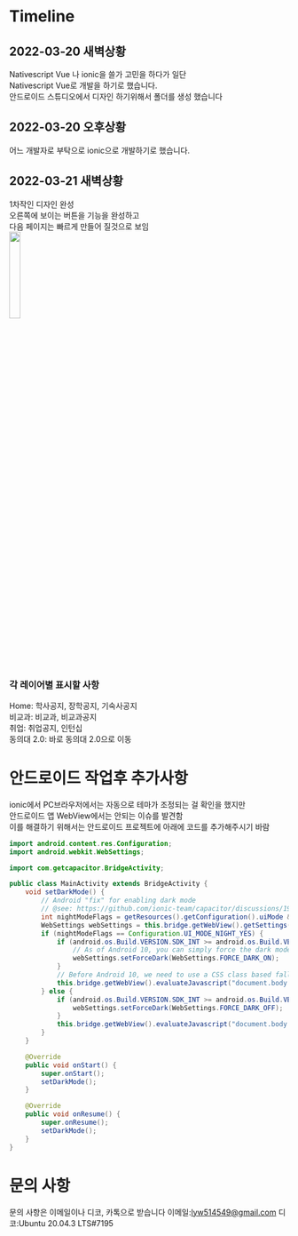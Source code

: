 ﻿# Timeline
## 2022-03-20 새벽상황
Nativescript Vue 나 ionic을 쓸가 고민을 하다가 일단 <br>
Nativescript Vue로 개발을 하기로 했습니다.<br>
안드로이드 스튜디오에서 디자인 하기위해서 폴더를 생성 했습니다
## 2022-03-20 오후상황
어느 개발자로 부탁으로 ionic으로 개발하기로 했습니다.

## 2022-03-21 새벽상황
1차작인 디자인 완성<br>
오른쪽에 보이는 버튼을 기능을 완성하고<br>
다음 페이지는 빠르게 만들어 질것으로 보임<br>
<img src="https://user-images.githubusercontent.com/87979171/159343414-d0ab753d-4a75-48bd-b00a-6c24df6f056e.png" width="20%" height="auto"/>
### 각 레이어별 표시할 사항
Home: 학사공지, 장학공지, 기숙사공지<br>
비교과: 비교과, 비교과공지<br>
취업: 취업공지, 인턴십<br>
동의대 2.0: 바로 동의대 2.0으로 이동<br>

# 안드로이드 작업후 추가사항
ionic에서 PC브라우저에서는 자동으로 테마가 조정되는 걸 확인을 했지만<br>
안드로이드 앱 WebView에서는 안되는 이슈를 발견함<br>
이를 해결하기 위해서는 안드로이드 프로젝트에 아래에 코드를 추가해주시기 바람<br>
```java
import android.content.res.Configuration;
import android.webkit.WebSettings;

import com.getcapacitor.BridgeActivity;

public class MainActivity extends BridgeActivity {
    void setDarkMode() {
        // Android "fix" for enabling dark mode
        // @see: https://github.com/ionic-team/capacitor/discussions/1978
        int nightModeFlags = getResources().getConfiguration().uiMode & Configuration.UI_MODE_NIGHT_MASK;
        WebSettings webSettings = this.bridge.getWebView().getSettings();
        if (nightModeFlags == Configuration.UI_MODE_NIGHT_YES) {
            if (android.os.Build.VERSION.SDK_INT >= android.os.Build.VERSION_CODES.Q) {
                // As of Android 10, you can simply force the dark mode
                webSettings.setForceDark(WebSettings.FORCE_DARK_ON);
            }
            // Before Android 10, we need to use a CSS class based fallback
            this.bridge.getWebView().evaluateJavascript("document.body.classList.toggle('dark', true);", null);
        } else {
            if (android.os.Build.VERSION.SDK_INT >= android.os.Build.VERSION_CODES.Q) {
                webSettings.setForceDark(WebSettings.FORCE_DARK_OFF);
            }
            this.bridge.getWebView().evaluateJavascript("document.body.classList.toggle('dark', false);", null);
        }
    }

    @Override
    public void onStart() {
        super.onStart();
        setDarkMode();
    }

    @Override
    public void onResume() {
        super.onResume();
        setDarkMode();
    }
}
```
# 문의 사항
문의 사항은 이메일이나 디코, 카톡으로 받습니다
이메일:lyw514549@gmail.com
디코:Ubuntu 20.04.3 LTS#7195
